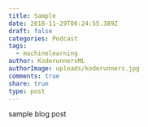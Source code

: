 ```yaml
---
title: Sample
date: 2018-11-29T06:24:55.389Z
draft: false
categories: Podcast
tags:
  - machinelearning
author: KoderunnersML
authorImage: uploads/koderunners.jpg
comments: true
share: true
type: post
---
```

sample blog post

